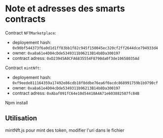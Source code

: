 # Note et adresses des smarts contracts

Contract `NFTMarketplace`:
- deployement hash: `0x90bf544373f6a0d1d1ff83bb1f82c945f150045ec320cf2ff2644dce794933d4`
- owner: `0xa8a61e4D04cDde5349311b96213B14b8Da300197`
- contract adress: `0xD23945A0CFA6835554F8790da0f3de10658035Ad`

Contract `mintNft`:
- deployement hash: `0xf9eede811164359a17492e86cdb18f8ddbe76ea6f0acdc868991759b1b9790cf`
- owner: `0xa8a61e4D04cDde5349311b96213B14b8Da300197`
- contract adress: `0xAbaf091fC64e10d54418A4A71e603882587fc84B`



Npm install

## Utilisation
mintNft.js pour mint des token, modifier l'uri dans le fichier